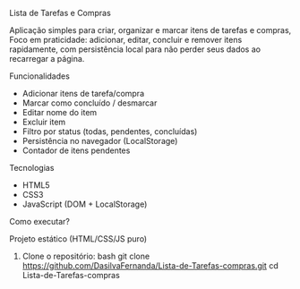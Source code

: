  Lista de Tarefas e Compras

Aplicação simples para criar, organizar e marcar itens de tarefas e compras, Foco em praticidade: adicionar, editar, concluir e remover itens rapidamente, com persistência local para não perder seus dados ao recarregar a página.

Funcionalidades

- Adicionar itens de tarefa/compra
- Marcar como concluído / desmarcar
- Editar nome do item
- Excluir item
- Filtro por status (todas, pendentes, concluídas)
- Persistência no navegador (LocalStorage)
- Contador de itens pendentes

Tecnologias

- HTML5
- CSS3
- JavaScript (DOM + LocalStorage)

Como executar?

Projeto estático (HTML/CSS/JS puro)
1. Clone o repositório:
   bash
   git clone https://github.com/DasilvaFernanda/Lista-de-Tarefas-compras.git
   cd Lista-de-Tarefas-compras

